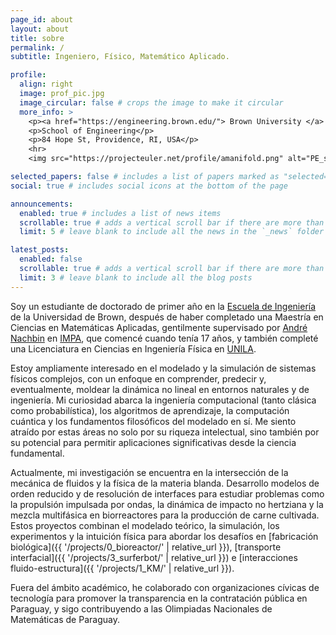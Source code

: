 ```yaml
---
page_id: about
layout: about
title: sobre
permalink: /
subtitle: Ingeniero, Físico, Matemático Aplicado.

profile:
  align: right
  image: prof_pic.jpg
  image_circular: false # crops the image to make it circular
  more_info: >
    <p><a href="https://engineering.brown.edu/"> Brown University </a> </p>
    <p>School of Engineering</p>
    <p>84 Hope St, Providence, RI, USA</p>
    <hr>
    <img src="https://projecteuler.net/profile/amanifold.png" alt="PE_status">

selected_papers: false # includes a list of papers marked as "selected={true}"
social: true # includes social icons at the bottom of the page

announcements:
  enabled: true # includes a list of news items
  scrollable: true # adds a vertical scroll bar if there are more than 3 news items
  limit: 5 # leave blank to include all the news in the `_news` folder

latest_posts:
  enabled: false
  scrollable: true # adds a vertical scroll bar if there are more than 3 new posts items
  limit: 3 # leave blank to include all the blog posts
---
```


Soy un estudiante de doctorado de primer año en la [Escuela de Ingeniería](https://engineering.brown.edu/people/graduate-students/phd-students/phd-students-fluids-and-thermal-sciences) de la Universidad de Brown, después de haber completado una Maestría en Ciencias en Matemáticas Aplicadas, gentilmente supervisado por [André Nachbin](https://www.wpi.edu/people/faculty/anachbin) en [IMPA](https://impa.br/), que comencé cuando tenía 17 años, y también completé una Licenciatura en Ciencias en Ingeniería Física en [UNILA](https://portal.unila.edu.br/).

Estoy ampliamente interesado en el modelado y la simulación de sistemas físicos complejos, con un enfoque en comprender, predecir y, eventualmente, moldear la dinámica no lineal en entornos naturales y de ingeniería. Mi curiosidad abarca la ingeniería computacional (tanto clásica como probabilística), los algoritmos de aprendizaje, la computación cuántica y los fundamentos filosóficos del modelado en sí. Me siento atraído por estas áreas no solo por su riqueza intelectual, sino también por su potencial para permitir aplicaciones significativas desde la ciencia fundamental.

Actualmente, mi investigación se encuentra en la intersección de la mecánica de fluidos y la física de la materia blanda. Desarrollo modelos de orden reducido y de resolución de interfaces para estudiar problemas como la propulsión impulsada por ondas, la dinámica de impacto no hertziana y la mezcla multifásica en biorreactores para la producción de carne cultivada. Estos proyectos combinan el modelado teórico, la simulación, los experimentos y la intuición física para abordar los desafíos en [fabricación biológica]({{ '/projects/0_bioreactor/' | relative_url }}), [transporte interfacial]({{ '/projects/3_surferbot/' | relative_url }}) e [interacciones fluido-estructura]({{ '/projects/1_KM/' | relative_url }}).

Fuera del ámbito académico, he colaborado con organizaciones cívicas de tecnología para promover la transparencia en la contratación pública en Paraguay, y sigo contribuyendo a las Olimpiadas Nacionales de Matemáticas de Paraguay.
